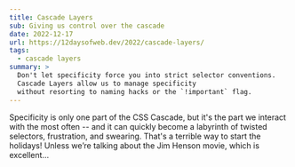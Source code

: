 ```yaml
---
title: Cascade Layers
sub: Giving us control over the cascade
date: 2022-12-17
url: https://12daysofweb.dev/2022/cascade-layers/
tags:
  - cascade layers
summary: >
  Don't let specificity force you into strict selector conventions.
  Cascade Layers allow us to manage specificity
  without resorting to naming hacks or the `!important` flag.
---
```


Specificity is only one part of the CSS Cascade,
but it's the part we interact with the most often --
and it can quickly become a labyrinth
of twisted selectors, frustration, and swearing.
That's a terrible way to start the holidays!
Unless we’re talking about the Jim Henson movie, which is excellent…
